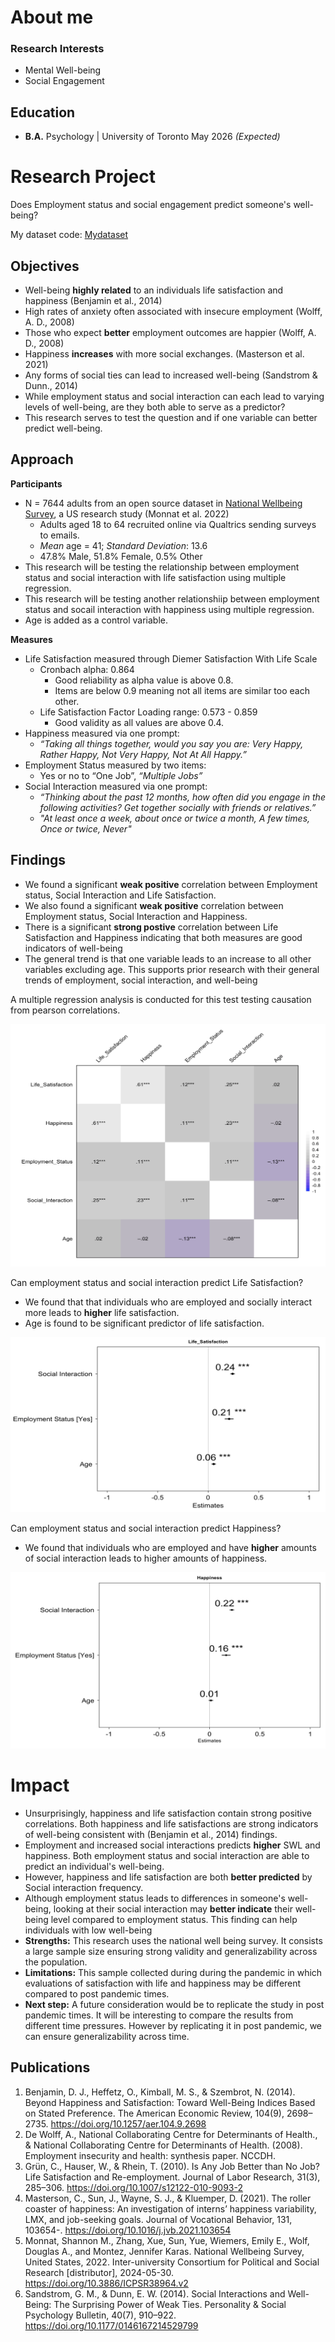 # About me

### Research Interests
- Mental Well-being
- Social Engagement

## Education
- __B.A.__ Psychology | University of Toronto May 2026 _(Expected)_

# Research Project
Does Employment status and social engagement predict someone's well-being?

My dataset code: [Mydataset](https://github.com/leolyl611/Mydataset)

## Objectives
- Well-being __highly related__ to an individuals life satisfaction and happiness (Benjamin et al., 2014)
- High rates of anxiety often associated with insecure employment (Wolff, A. D., 2008)
- Those who expect __better__ employment outcomes are happier (Wolff, A. D., 2008)
- Happiness __increases__ with more social exchanges. (Masterson et al. 2021)
- Any forms of social ties can lead to increased well-being (Sandstrom & Dunn., 2014)
- While employment status and social interaction can each lead to varying levels of well-being, are they both able to serve as a predictor?
- This research serves to test the question and if one variable can better predict well-being.

## Approach
**Participants**
- N = 7644 adults from an open source dataset in [National Wellbeing Survey](https://www.icpsr.umich.edu/web/ICPSR/studies/38964), a US research study (Monnat et al. 2022)
  - Adults aged 18 to 64 recruited online via Qualtrics sending surveys to emails.
  - *Mean* age = 41; *Standard Deviation*: 13.6
  - 47.8% Male, 51.8% Female, 0.5% Other
- This research will be testing the relationship between employment status and social interaction with life satisfaction using multiple regression.
- This research will be testing another relationshiip between employment status and socail interaction with happiness using multiple regression.
- Age is added as a control variable.

**Measures**
- Life Satisfaction measured through Diemer Satisfaction With Life Scale
  - Cronbach alpha: 0.864
    - Good reliability as alpha value is above 0.8.
    - Items are below 0.9 meaning not all items are similar too each other.
  - Life Satisfaction Factor Loading range: 0.573 - 0.859
    - Good validity as all values are above 0.4.
- Happiness measured via one prompt:
  - *“Taking all things together, would you say you are: Very Happy, Rather Happy, Not Very Happy, Not At All Happy.”*
- Employment Status measured by two items:
  - Yes or no to “One Job”, *“Multiple Jobs”*
- Social Interaction measured via one prompt:
  - *“Thinking about the past 12 months, how often did you engage in the following activities? Get together socially with friends or relatives.”*
  - *"At least once a week, about once or twice a month, A few times, Once or twice, Never"*
 
## Findings
- We found a significant __weak positive__ correlation between Employment status, Social Interaction and Life Satisfaction.
- We also found a significant __weak positive__ correlation between Employment status, Social Interaction and Happiness.
- There is a significant __strong postive__ correlation between Life Satisfaction and Happiness indicating that both measures are good indicators of well-being
- The general trend is that one variable leads to an increase to all other variables excluding age. This supports prior research with their general trends of employment, social interaction, and well-being

A multiple regression analysis is conducted for this test testing causation from pearson correlations.

![Pearon Correlation](/assets/img/Corr.png)

Can employment status and social interaction predict Life Satisfaction?
- We found that that individuals who are employed and socially interact more leads to __higher__ life satisfaction.
- Age is found to be significant predictor of life satisfaction.

![SWL Regression](/assets/img/SWL_Regression.png)

Can employment status and social interaction predict Happiness?
- We found that individuals who are employed and have __higher__ amounts of social interaction leads to higher amounts of happiness.

![Happiness Regression](assets/img/Happiness_Regression.png)

# Impact
- Unsurprisingly, happiness and life satisfaction contain strong positive correlations. Both happiness and life satisfactions are strong indicators of well-being consistent with (Benjamin et al., 2014) findings.
- Employment and increased social interactions predicts __higher__ SWL and happiness. Both employment status and social interaction are able to predict an individual's well-being.
- However, happiness and life satisfaction are both __better predicted__ by Social interaction frequency.
- Although employment status leads to differences in someone's well-being, looking at their social interaction may __better indicate__ their well-being level compared to employment status. This finding can help individuals with low well-being
- **Strengths:** This research uses the national well being survey. It consists a large sample size ensuring strong validity and generalizability across the population.
- **Limitations:** This sample collected during during the pandemic in which evaluations of satisfaction with life and happiness may be different compared to post pandemic times.
- **Next step:** A future consideration would be to replicate the study in post pandemic times. It will be interesting to compare the results from different time pressures. However by replicating it in post pandemic, we can ensure generalizability across time.

## Publications

1. Benjamin, D. J., Heffetz, O., Kimball, M. S., & Szembrot, N. (2014). Beyond Happiness and Satisfaction: Toward Well-Being Indices Based on Stated Preference. The American Economic Review, 104(9), 2698–2735. https://doi.org/10.1257/aer.104.9.2698
2. De Wolff, A., National Collaborating Centre for Determinants of Health., & National Collaborating Centre for Determinants of Health. (2008). Employment insecurity and health: synthesis paper. NCCDH.
3. Grün, C., Hauser, W., & Rhein, T. (2010). Is Any Job Better than No Job? Life Satisfaction and Re-employment. Journal of Labor Research, 31(3), 285–306. https://doi.org/10.1007/s12122-010-9093-2
4. Masterson, C., Sun, J., Wayne, S. J., & Kluemper, D. (2021). The roller coaster of happiness: An investigation of interns’ happiness variability, LMX, and job-seeking goals. Journal of Vocational Behavior, 131, 103654-. https://doi.org/10.1016/j.jvb.2021.103654
5. Monnat, Shannon M., Zhang, Xue, Sun, Yue, Wiemers, Emily E., Wolf, Douglas A., and Montez, Jennifer Karas. National Wellbeing Survey, United States, 2022. Inter-university Consortium for Political and Social Research [distributor], 2024-05-30. https://doi.org/10.3886/ICPSR38964.v2
6. Sandstrom, G. M., & Dunn, E. W. (2014). Social Interactions and Well-Being: The Surprising Power of Weak Ties. Personality & Social Psychology Bulletin, 40(7), 910–922. https://doi.org/10.1177/0146167214529799

